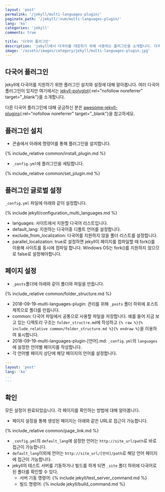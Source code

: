 ```yaml
---
layout: 'post'
permalink: '/jekyll/multi-languages-plugin/'
paginate_path: '/jekyll/:num/multi-languages-plugin/'
lang: 'ko'
categories: 'jekyll'
comments: true

title: '다국어 플러그인'
description: 'jekyll에서 다국어를 대응하기 위해 사용하는 플러그인을 소개합니다. 다국어 플러그인 jekyll-polyglot의 설치와 설정에 대해서 알아봅니다.'
image: '/assets/images/category/jekyll/multi-languages-plugin.jpg'
---
```



## 다국어 플러그인
jekyll에 다국어를 지원하기 위한 플러그인 설치와 설정에 대해 알아봅니다. 여러 다국어 플러그인이 있지만 여기에서는 [jekyll-polyglot](https://github.com/untra/polyglot){:rel="nofollow noreferrer" target="_blank"}를 소개합니다.

다른 다국어 플러그인에 대해 궁금하신 분은 [awesome-jekyll-plugins](https://github.com/planetjekyll/awesome-jekyll-plugins#multi-language--multi-lingual){:rel="nofollow noreferrer" target="_blank"}을 참고하세요.

## 플러그인 설치
- 콘솔에서 아래에 명령어를 통해 플러그인을 설치합니다.

{% include_relative common/install_plugin.md %}

- ```_config.yml```에 플러그인을 세팅합니다.

{% include_relative common/set_plugin.md %}

## 플러그인 글로벌 설정
```_config.yml``` 파일에 아래와 같이 설정합니다.

{% include jekyll/configuration_multi_languages.md %}

- languages: 사이트에서 지원할 다국어 리스트입니다.
- default_lang: 지원하는 다국어중 디폴트 언어를 설정합니다.
- exclude_from_localization: 다국어를 지원하지 않을 폴더 리스트를 설정합니다.
- parallel_localization: true로 설정하면 jekyll이 페이지를 컴파일할 때 fork()를 이용해 사이트를 동시에 컴파일 합니다. Windows OS는 fork()를 지원하지 않으므로 false로 설정해야합니다.

## 페이지 설정

- ```_posts```폴더에 아래와 같이 폴더와 파일을 만듭니다.

{% include_relative common/folder_structure.md %}

- 2018-09-19-multi-languages-plugin: 관리를 위해 ```_posts``` 폴더 하위에 포스트 제목으로 폴더를 만듭니다.
- common: 다국어 파일에서 공통으로 사용할 파일을 저장합니다. 예를 들어 지금 보고 있는 디렉토리 구조는 ```folder_structre.md```에 작성하고 ```{% raw %}{% include_relative common/folder_structure.md %}{% endraw %}```을 이용하여 표시합니다.
- 2018-09-19-multi-languages-plugin-[언어].md: ```_config.yml```의 ```languages```에 설정한 언어별 페이지를 작성합니다.
- 각 언어별 페이지 상단에 해당 페이지의 언어를 설정합니다.

```yml
---
layout: 'post'
lang: 'ko'
...
---
```

## 확인
모든 설정이 완료되었습니다. 각 페이지를 확인하는 방법에 대해 알아봅니다.

- 페이지 설정을 통해 생성된 페이지는 아래와 같은 URL로 접근이 가능합니다.

{% include_relative common/page_link.md %}

- ```_config.yml```의 ```default_lang```에 설정한 언어는 ```http://site_url/path```로 바로 접근이 가능합니다.
- ```default_lang```이외에 언어는 ```http://site_url/[언어]/path```로 해당 언어 페이지에 접근이 가능합니다.
- jekyll의 테스트 서버를 기동하거나 빌드를 하게 되면 ```_site``` 폴더 하위에 다국어로 된 폴더를 확인할 수 있다.
    - 서버 기동 명령어: {% include jekyll/test_server_command.md %}
    - 빌드 명령어: {% include jekyll/build_command.md %}

